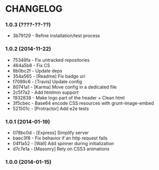 # CHANGELOG

### 1.0.3 (????-??-??)

 * 3b79129 - Refine installation/test process

### 1.0.2 (2014-11-22)

 * 75349fa - Fix untracked repositories
 * 464a5b8 - Fix CS
 * 8b0bc2f - Update deps
 * 354a565 - [Readme] Fix badge uri
 * f7099c6 - [Travis] Update config
 * 80741a1 - [Karma] Move config in a dedicated file
 * 2c5f7a2 - Add htmlmin support
 * 1932838 - Make logo part of the header + Clean html
 * 3f5cbec - Base64 encode CSS resources with grunt-image-embed
 * 521501c - [Protractor] Add e2e tests

### 1.0.1 (2014-01-19)

 * 078bc0d - [Express] Simplify server
 * baec3f8 - Fix behavior if an http request fails
 * 04f1a52 - [Wall] Add spinner during initialization
 * d7c7e1a - [Masonry] Rely on CSS3 animations

### 1.0.0 (2014-01-15)
